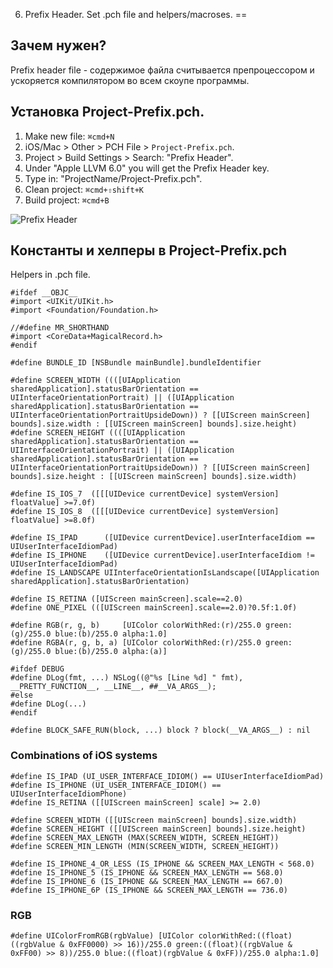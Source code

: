 6. Prefix Header. Set .pch file and helpers/macroses.
==

## Зачем нужен?

Prefix header file - содержимое файла считывается препроцессором и ускоряется компилятором во всем скоупе программы.

## Установка Project-Prefix.pch.

1. Make new file: `⌘cmd+N`
2. iOS/Mac > Other > PCH File > `Project-Prefix.pch`.
3. Project > Build Settings > Search: "Prefix Header".
4. Under "Apple LLVM 6.0" you will get the Prefix Header key.
5. Type in: "ProjectName/Project-Prefix.pch".
6. Clean project: `⌘cmd+⇧shift+K`
7. Build project: `⌘cmd+B`

![Prefix Header](https://github.com/arthurigberdin/rg-ios-base/blob/master/Images/prefix_header.png)

## Константы и хелперы в Project-Prefix.pch

Helpers in .pch file.
```objc
#ifdef __OBJC__
#import <UIKit/UIKit.h>
#import <Foundation/Foundation.h>

//#define MR_SHORTHAND
#import <CoreData+MagicalRecord.h>
#endif

#define BUNDLE_ID [NSBundle mainBundle].bundleIdentifier

#define SCREEN_WIDTH ((([UIApplication sharedApplication].statusBarOrientation == UIInterfaceOrientationPortrait) || ([UIApplication sharedApplication].statusBarOrientation == UIInterfaceOrientationPortraitUpsideDown)) ? [[UIScreen mainScreen] bounds].size.width : [[UIScreen mainScreen] bounds].size.height)
#define SCREEN_HEIGHT ((([UIApplication sharedApplication].statusBarOrientation == UIInterfaceOrientationPortrait) || ([UIApplication sharedApplication].statusBarOrientation == UIInterfaceOrientationPortraitUpsideDown)) ? [[UIScreen mainScreen] bounds].size.height : [[UIScreen mainScreen] bounds].size.width)

#define IS_IOS_7  ([[[UIDevice currentDevice] systemVersion] floatValue] >=7.0f)
#define IS_IOS_8  ([[[UIDevice currentDevice] systemVersion] floatValue] >=8.0f)

#define IS_IPAD      ([UIDevice currentDevice].userInterfaceIdiom == UIUserInterfaceIdiomPad)
#define IS_IPHONE    ([UIDevice currentDevice].userInterfaceIdiom != UIUserInterfaceIdiomPad)
#define IS_LANDSCAPE UIInterfaceOrientationIsLandscape([UIApplication sharedApplication].statusBarOrientation)

#define IS_RETINA ([UIScreen mainScreen].scale==2.0)
#define ONE_PIXEL (([UIScreen mainScreen].scale==2.0)?0.5f:1.0f)

#define RGB(r, g, b)     [UIColor colorWithRed:(r)/255.0 green:(g)/255.0 blue:(b)/255.0 alpha:1.0]
#define RGBA(r, g, b, a) [UIColor colorWithRed:(r)/255.0 green:(g)/255.0 blue:(b)/255.0 alpha:(a)]

#ifdef DEBUG
#define DLog(fmt, ...) NSLog((@"%s [Line %d] " fmt), __PRETTY_FUNCTION__, __LINE__, ##__VA_ARGS__);
#else
#define DLog(...)
#endif

#define BLOCK_SAFE_RUN(block, ...) block ? block(__VA_ARGS__) : nil
```

### Combinations of iOS systems

```objc
#define IS_IPAD (UI_USER_INTERFACE_IDIOM() == UIUserInterfaceIdiomPad)
#define IS_IPHONE (UI_USER_INTERFACE_IDIOM() == UIUserInterfaceIdiomPhone)
#define IS_RETINA ([[UIScreen mainScreen] scale] >= 2.0)

#define SCREEN_WIDTH ([[UIScreen mainScreen] bounds].size.width)
#define SCREEN_HEIGHT ([[UIScreen mainScreen] bounds].size.height)
#define SCREEN_MAX_LENGTH (MAX(SCREEN_WIDTH, SCREEN_HEIGHT))
#define SCREEN_MIN_LENGTH (MIN(SCREEN_WIDTH, SCREEN_HEIGHT))

#define IS_IPHONE_4_OR_LESS (IS_IPHONE && SCREEN_MAX_LENGTH < 568.0)
#define IS_IPHONE_5 (IS_IPHONE && SCREEN_MAX_LENGTH == 568.0)
#define IS_IPHONE_6 (IS_IPHONE && SCREEN_MAX_LENGTH == 667.0)
#define IS_IPHONE_6P (IS_IPHONE && SCREEN_MAX_LENGTH == 736.0)
```


### RGB
```objc
#define UIColorFromRGB(rgbValue) [UIColor colorWithRed:((float)((rgbValue & 0xFF0000) >> 16))/255.0 green:((float)((rgbValue & 0xFF00) >> 8))/255.0 blue:((float)(rgbValue & 0xFF))/255.0 alpha:1.0]
```
